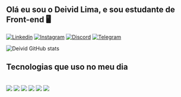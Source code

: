 
## Olá eu sou o Deivid Lima, e sou estudante de Front-end 🖥️

[![Linkedin](	https://img.shields.io/badge/LinkedIn-0077B5?style=for-the-badge&logo=linkedin&logoColor=white)](www.linkedin.com/in/deivid-lima-24b338206)
[![Instagram](https://img.shields.io/badge/Instagram-E4405F?style=for-the-badge&logo=instagram&logoColor=white)](https://www.instagram.com/deividx_ofc/)
[![Discord](https://img.shields.io/badge/Discord-7289DA?style=for-the-badge&logo=discord&logoColor=white)](https://discord.gg/zCc4fQKX)
[![Telegram](https://img.shields.io/badge/Telegram-2CA5E0?style=for-the-badge&logo=telegram&logoColor=white)](https://t.me/DeividLima7)

![Deivid GitHub stats](https://github-readme-stats.vercel.app/api?username=DeividLima20&show_icons=true&theme=dark)

## Tecnologias que uso no meu dia

<div style="display: inline-block"><br/>
<img  align="center" alt"html5" src="https://img.shields.io/badge/HTML5-E34F26?style=for-the-badge&logo=html5&logoColor=white" />
<img  align="center" alt"css3" src="https://img.shields.io/badge/CSS3-1572B6?style=for-the-badge&logo=css3&logoColor=white" /> 
<img  align="center" alt"js" src="https://img.shields.io/badge/JavaScript-F7DF1E?style=for-the-badge&logo=javascript&logoColor=black" />
<img  align="center" alt"bootstrap" src="https://img.shields.io/badge/Bootstrap-563D7C?style=for-the-badge&logo=bootstrap&logoColor=white" />
<img  align="center" alt"jquery" src="https://img.shields.io/badge/jQuery-0769AD?style=for-the-badge&logo=jquery&logoColor=white" />
<img  align="center" alt"angular" src="https://img.shields.io/badge/Angular-DD0031?style=for-the-badge&logo=angular&logoColor=white" />
</div>


